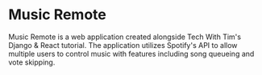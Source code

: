 # Music Remote

Music Remote is a web application created alongside Tech With Tim's Django & React tutorial. The application utilizes Spotify's API to allow multiple users to control music with features including song queueing and vote skipping. 